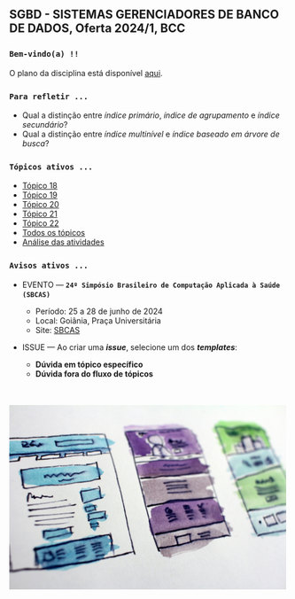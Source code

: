 ## SGBD - SISTEMAS GERENCIADORES DE BANCO DE DADOS, Oferta 2024/1, BCC

### `Bem-vindo(a) !!`

O plano da disciplina está disponível [aqui](./media/sgbd-2024-1-bcc-plano.pdf).<br>

### `Para refletir ...`

- Qual a distinção entre _índice primário_, _índice de agrupamento_ e _índice secundário_?
- Qual a distinção entre _índice multinível_ e _índice baseado em árvore de busca_?

### `Tópicos ativos ...`

- [Tópico 18](./topico/topico-18.md)
- [Tópico 19](./topico/topico-19.md)
- [Tópico 20](./topico/topico-20.md)
- [Tópico 21](./topico/topico-21.md)
- [Tópico 22](./topico/topico-22.md)
- [Todos os tópicos](topico/topico-index.md)
- [Análise das atividades](./topico/tresultado.md)

### `Avisos ativos ...`

- EVENTO &#8212; **`24º Simpósio Brasileiro de Computação Aplicada à Saúde (SBCAS)`**
  - Período: 25 a 28 de junho de 2024
  - Local: Goiânia, Praça Universitária
  - Site: [SBCAS](https://www.sbcas2024.inf.ufg.br)

- ISSUE &#8212; Ao criar uma _**issue**_, selecione um dos _**templates**_:
  - **Dúvida em tópico específico**
  - **Dúvida fora do fluxo de tópicos**

<br>
<br>
<img src="./media/hal-gatewood-tZc3vjPCk-Q-unsplash.jpg" width="500">
